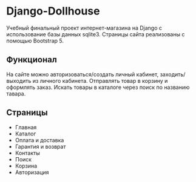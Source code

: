 # Django-Dollhouse
  Учебный финальный проект интернет-магазина на Django с использование базы данных sqlite3. Страницы сайта реализованы с помощью Bootstrap 5.

## Функционал
  На сайте можно авторизоваться/создать личный кабинет, заходить/выходить из личного кабинета. Отправлять товар в корзину и оформлять заказ. Искать товары в каталоге через поиск по названию тавара.

  
## Страницы
  - Главная
  - Каталог
  - Оплата и доставка
  - Гарантия и возврат
  - Контакты
  - Поиск
  - Корзина
  - Авторизация

